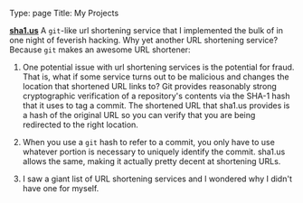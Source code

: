 Type: page
Title: My Projects

**[sha1.us](http://sha1.us)** A `git`-like url shortening service that
I implemented the bulk of in one night of feverish hacking. Why yet
another URL shortening service?  Because `git` makes an awesome URL
shortener:

1. One potential issue with url shortening services is the potential
   for fraud. That is, what if some service turns out to be malicious
   and changes the location that shortened URL links to? Git provides
   reasonably strong cryptographic verification of a repository's
   contents via the SHA-1 hash that it uses to tag a commit. The
   shortened URL that sha1.us provides is a hash of the original URL
   so you can verify that you are being redirected to the right
   location.

2. When you use a `git` hash to refer to a commit, you only have to
   use whatever portion is necessary to uniquely identify the
   commit. sha1.us allows the same, making it actually pretty decent
   at shortening URLs.

3. I saw a giant list of URL shortening services and I wondered why
   I didn't have one for myself.
